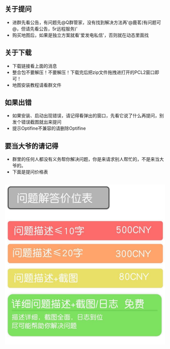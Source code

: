 
## 关于提问
- 进群先看公告，有问题先@Q群管家，没有找到解决方法再'@鹿茗(有问题可@，但请先看公告，5r远程服务)'
- 购买地图后，如果是独立方案就看'爱发电私信'，否则就在动态里面找
## 关于下载
- 下载链接看上面的消息  
- 整合包不要解压！不要解压！下载完后把zip文件拖拽进打开的PCL2窗口即可！
- 地图安装教程请看群文件
## 如果出错
- 如果安装、启动出现错误，请记得看弹出的窗口，先看它说了什么再提问，别发个错误截图就出来提问
- 提示Optifine不兼容的请删除Optifine
## 要当大爷的请记得
- 群里的任何人都没有义务帮你解决问题，你是来请求别人帮忙的，不是来当大爷的。
- 下面是提问价格表  
## 
![价格表](/5F09E831C0BE405B09E6F461E4F0801A_0.jpg)